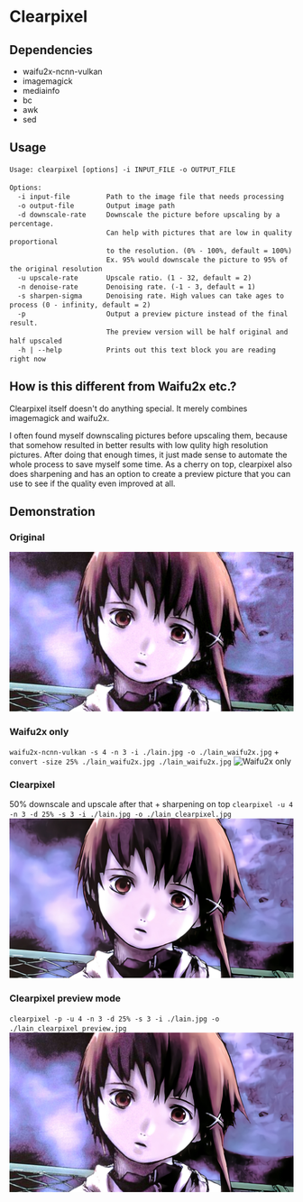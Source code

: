 # Clearpixel

## Dependencies
- waifu2x-ncnn-vulkan
- imagemagick
- mediainfo
- bc
- awk
- sed

## Usage
```
Usage: clearpixel [options] -i INPUT_FILE -o OUTPUT_FILE

Options:
  -i input-file         Path to the image file that needs processing
  -o output-file        Output image path
  -d downscale-rate     Downscale the picture before upscaling by a percentage.
                        Can help with pictures that are low in quality proportional
                        to the resolution. (0% - 100%, default = 100%)
                        Ex. 95% would downscale the picture to 95% of the original resolution
  -u upscale-rate       Upscale ratio. (1 - 32, default = 2)
  -n denoise-rate       Denoising rate. (-1 - 3, default = 1)
  -s sharpen-sigma      Denoising rate. High values can take ages to process (0 - infinity, default = 2)
  -p                    Output a preview picture instead of the final result.
                        The preview version will be half original and half upscaled
  -h | --help           Prints out this text block you are reading right now
```

## How is this different from Waifu2x etc.?
Clearpixel itself doesn't do anything special. It merely combines imagemagick and waifu2x.

I often found myself downscaling pictures before upscaling them, because that somehow resulted in better results with low qulity high resolution pictures. After doing that enough times, it just made sense to automate the whole process to save myself some time. As a cherry on top, clearpixel also does sharpening and has an option to create a preview picture that you can use to see if the quality even improved at all.

## Demonstration
### Original
![Original picture](./example/lain.jpg)

### Waifu2x only
`waifu2x-ncnn-vulkan -s 4 -n 3 -i ./lain.jpg -o ./lain_waifu2x.jpg` + `convert -size 25% ./lain_waifu2x.jpg ./lain_waifu2x.jpg`
![Waifu2x only](./example/lain_waifu2x.jpg)

### Clearpixel
50% downscale and upscale after that + sharpening on top
`clearpixel -u 4 -n 3 -d 25% -s 3 -i ./lain.jpg -o ./lain_clearpixel.jpg`
![Clearpixel](./example/lain_clearpixel.jpg)

### Clearpixel preview mode
`clearpixel -p -u 4 -n 3 -d 25% -s 3 -i ./lain.jpg -o ./lain_clearpixel_preview.jpg`
![Clearpixel preview](./example/lain_clearpixel_preview.jpg)

